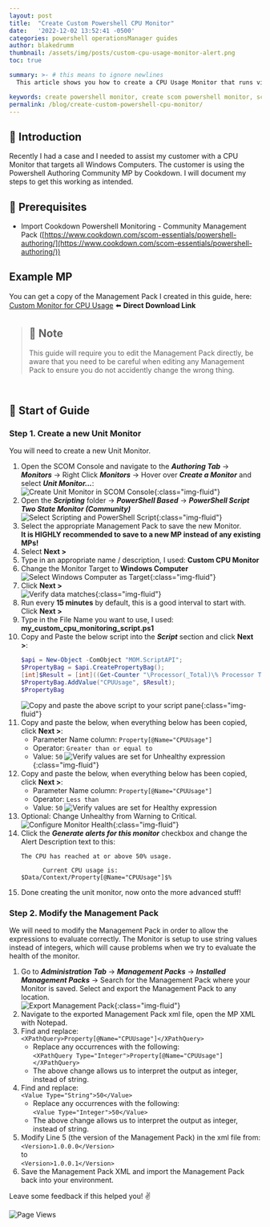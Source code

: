 ```yaml
---
layout: post
title:  "Create Custom Powershell CPU Monitor"
date:   '2022-12-02 13:52:41 -0500'
categories: powershell operationsManager guides
author: blakedrumm
thumbnail: /assets/img/posts/custom-cpu-usage-monitor-alert.png
toc: true

summary: >- # this means to ignore newlines
  This article shows you how to create a CPU Usage Monitor that runs via Powershell script. You can also download the example MP for testing.

keywords: create powershell monitor, create scom powershell monitor, scom powershell monitor, monitor scom with powershell, cpu usage monitor scom, custom cpu usage monitor, cpu usage monitor powershell scom
permalink: /blog/create-custom-powershell-cpu-monitor/
---
```


## :book: Introduction
Recently I had a case and I needed to assist my customer with a CPU Monitor that targets all Windows Computers. The customer is using the Powershell Authoring Community MP by Cookdown. I will document my steps to get this working as intended.

## :red_circle: Prerequisites
- Import Cookdown Powershell Monitoring - Community Management Pack ([https://www.cookdown.com/scom-essentials/powershell-authoring/](https://www.cookdown.com/scom-essentials/powershell-authoring/))

## Example MP
You can get a copy of the Management Pack I created in this guide, here: \
[Custom Monitor for CPU Usage](https://files.blakedrumm.com/custom.monitor.for.cpu.usage.xml) :arrow_left: **Direct Download Link**

> ## :notebook: Note
> This guide will require you to edit the Management Pack directly, be aware that you need to be careful when editing any Management Pack to ensure you do not accidently change the wrong thing.

&nbsp;

## :page_with_curl: Start of Guide

### Step 1. Create a new Unit Monitor
You will need to create a new Unit Monitor.
1. Open the SCOM Console and navigate to the ***Authoring Tab*** -> ***Monitors*** -> Right Click ***Monitors*** -> Hover over ***Create a Monitor*** and select ***Unit Monitor...***: \
![Create Unit Monitor in SCOM Console](/assets/img/posts/create-a-unit-monitor.png){:class="img-fluid"}
2. Open the ***Scripting*** folder -> ***PowerShell Based*** -> ***PowerShell Script Two State Monitor (Community)*** \
   ![Select Scripting and PowerShell Script](/assets/img/posts/select-unit-monitor-type-scripting.png){:class="img-fluid"}
3. Select the appropriate Management Pack to save the new Monitor. \
   **It is HIGHLY recommended to save to a new MP instead of any existing MPs!**
4. Select **Next >**
5. Type in an appropriate name / description, I used: **Custom CPU Monitor**
6. Change the Monitor Target to **Windows Computer** \
   ![Select Windows Computer as Target](/assets/img/posts/windows-computer-target.png){:class="img-fluid"}
7. Click **Next >** \
   ![Verify data matches](/assets/img/posts/create-unit-monitor-step1.png){:class="img-fluid"}
8. Run every **15 minutes** by default, this is a good interval to start with. Click **Next >**
9. Type in the File Name you want to use, I used: **my_custom_cpu_monitoring_script.ps1**
10. Copy and Paste the below script into the ***Script*** section and click **Next >**:
    ```powershell
    $api = New-Object -ComObject "MOM.ScriptAPI";
    $PropertyBag = $api.CreatePropertyBag();
    [int]$Result = [int]((Get-Counter "\Processor(_Total)\% Processor Time").CounterSamples.CookedValue);
    $PropertyBag.AddValue("CPUUsage", $Result);
    $PropertyBag
    ```
    ![Copy and paste the above script to your script pane](/assets/img/posts/create-unit-monitor-script-pane.png){:class="img-fluid"}
11. Copy and paste the below, when everything below has been copied, click **Next >**:
    - Parameter Name column: `Property[@Name="CPUUsage"]`
    - Operator: `Greater than or equal to`
    - Value: `50`
    ![Verify values are set for Unhealthy expression](/assets/img/posts/create-unit-monitor-unhealthy.png){:class="img-fluid"}
12. Copy and paste the below, when everything below has been copied, click **Next >**:
    - Parameter Name column: `Property[@Name="CPUUsage"]`
    - Operator: `Less than`
    - Value: `50`
    ![Verify values are set for Healthy expression](/assets/img/posts/create-unit-monitor-healthy.png)
13. Optional: Change Unhealthy from Warning to Critical.
    ![Configure Monitor Health](/assets/img/posts/create-unit-monitor-configurehealth.png){:class="img-fluid"}
14. Click the ***Generate alerts for this monitor*** checkbox and change the Alert Description text to this:
    ```text
    The CPU has reached at or above 50% usage.

		  Current CPU usage is: $Data/Context/Property[@Name="CPUUsage"]$%
    ```
15. Done creating the unit monitor, now onto the more advanced stuff!

### Step 2. Modify the Management Pack
We will need to modify the Management Pack in order to allow the expressions to evaluate correctly. The Monitor is setup to use string values instead of integers, which will cause problems when we try to evaluate the health of the monitor.
1. Go to ***Administration Tab*** -> ***Management Packs*** -> ***Installed Management Packs*** -> Search for the Management Pack where your Monitor is saved. Select and export the Management Pack to any location. \
   ![Export Management Pack](/assets/img/posts/create-unit-monitor-export-mp.png){:class="img-fluid"}
2. Navigate to the exported Management Pack xml file, open the MP XML with Notepad.
3. Find and replace: \
   `<XPathQuery>Property[@Name="CPUUsage"]</XPathQuery>`
   - Replace any occurrences with the following: \
     `<XPathQuery Type="Integer">Property[@Name="CPUUsage"]</XPathQuery>`
   - The above change allows us to interpret the output as integer, instead of string.
4. Find and replace: \
   `<Value Type="String">50</Value>`
   - Replace any occurrences with the following: \
     `<Value Type="Integer">50</Value>`
   - The above change allows us to interpret the output as integer, instead of string.
5. Modify Line 5 (the version of the Management Pack) in the xml file from: \
   `<Version>1.0.0.0</Version>` \
   to \
   `<Version>1.0.0.1</Version>`
6. Save the Management Pack XML and import the Management Pack back into your environment.

Leave some feedback if this helped you! :v:

![Page Views](https://counter.blakedrumm.com/count/tag.svg?url=blakedrumm.com/blog/create-custom-powershell-cpu-monitor/)

<!--
Having trouble with Pages? Check out our [documentation](https://docs.github.com/categories/github-pages-basics/) or [contact support](https://support.github.com/contact) and we’ll help you sort it out.

Tip:
To add auto-size pictures:
![/assets/img/posts/example.jpg](/assets/img/posts/example.jpg){:class="img-fluid"}
-->
